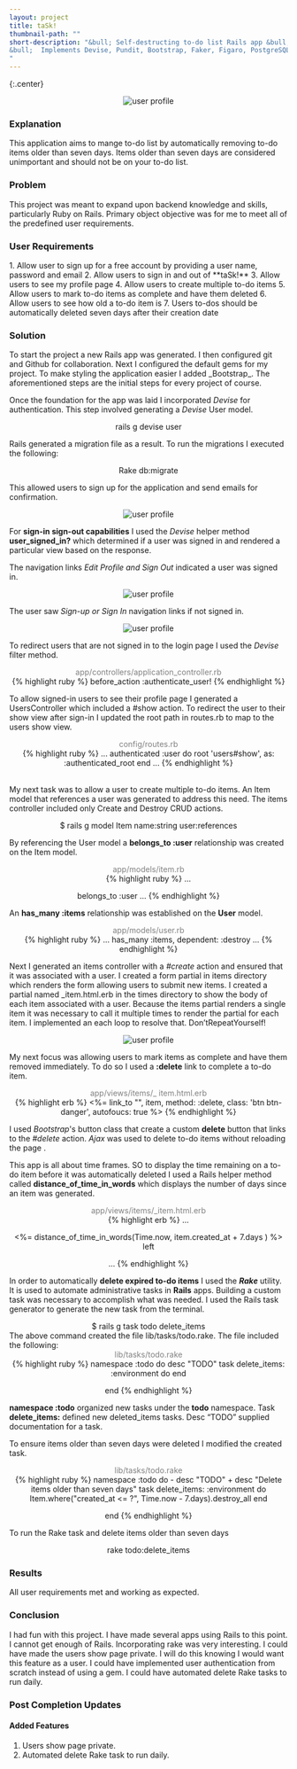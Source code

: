 ```yaml
---
layout: project
title: taSk!
thumbnail-path: ""
short-description: "&bull; Self-destructing to-do list Rails app &bull; Automatically deletes tasks older than 7 days. &bull; Incorporates Ajax to delete expired tasks &bull; Custom Rake task to automate deletions.
&bull;  Implements Devise, Pundit, Bootstrap, Faker, Figaro, PostgreSQL, Send Grid, Factory Girls.
"
---
```


{:.center}
<!-- ![]({{ site.baseurl }}/img/taSk/taSkHome.png) -->
<p align="center">
  <img  src="/assets/images/taSk/taSkHome.png" alt="user profile">
</p>

<h3 class="wide w3-center">Explanation</h3>

This application aims to mange to-do list by automatically removing  to-do items older than seven days. Items older than seven days are considered unimportant and should not be on your to-do list.  

<h3 class="wide w3-center">Problem</h3>

This project was meant to expand upon backend knowledge and skills, particularly Ruby on Rails. Primary object objective was for me to meet all of the predefined user requirements.  

<h3 class="wide w3-center">User Requirements</h3>
1. Allow user to sign up for a free account by providing a user name, password and email
2. Allow users to sign in and out of **taSk!**
3. Allow users to see my profile page
4. Allow users to create multiple to-do items
5. Allow users to mark to-do items as complete and have them deleted
6. Allow users to see how old a to-do item is
7. Users to-dos should be automatically deleted seven days after their creation date

<h3 class="wide w3-center">Solution</h3>
To start the project a new Rails app was generated. I then configured git and Github for collaboration. Next I configured the default gems for my project. To make styling the application easier I added _Bootstrap_. The aforementioned steps are the initial steps for every project of course.

Once the foundation for the app was laid I incorporated _Devise_ for authentication. This step involved generating a _Devise_ User model.

<center class="highlight">
rails g devise user
</center>


Rails generated a migration file as a result. To run the migrations I executed the following:
<center class="highlight">
Rake db:migrate
</center>

This allowed users to sign up for the application and send emails for confirmation.

<!-- ![Sign In](/img/taSk/signUp.png) -->
<p align="center">
  <img  src="/assets/images/taSk/signUp.png" alt="user profile">
</p>

For __sign-in sign-out capabilities__ I used the _Devise_ helper method **user_signed_in?** which determined if a user was signed in and rendered a particular view based on the response.

The navigation links _Edit Profile and Sign Out_ indicated a user was signed in.

<!-- ![Signed In](/img/taSk/taskList.png) -->
<p align="center">
  <img  src="/assets/images/taSk/taskList.png" alt="user profile">
</p>

The user saw _Sign-up or Sign In_ navigation links if not signed in.  

<!-- ![Sign Up](/img/taSk/signUp.png) -->
<p align="center">
  <img  src="/assets/images/taSk/signUp.png" alt="user profile">
</p>

To redirect users that are not signed in to the login page   I used the _Devise_ filter method.


<center style="color:grey">app/controllers/application_controller.rb</center>

<center class="highlight">
{% highlight ruby %}
before_action :authenticate_user!
{% endhighlight %}
</center>

To allow signed-in users to see their profile page I generated a UsersController which included a #show action.  To redirect the user to their show view after sign-in I updated the root path in routes.rb to map to the users show view.

<center style="color:grey">config/routes.rb</center>

<center class="highlight">
{% highlight ruby %}
...
  authenticated :user do
      root 'users#show', as: :authenticated_root
  end
...
{% endhighlight %}
</center>
<br>

My next task was to allow a user to create multiple to-do items. An Item model that references a user was generated to address this need. The items controller included only <span class="w3-text-magenta">C</span>reate and <span class="w3-text-magenta">D</span>estroy <span class="w3-text-magenta">CRUD</span> actions.


<center class="highlight">
$ rails g model Item name:string user:references
</center>

By referencing the User model a **belongs_to :user** relationship was created on the Item model.

<center style="color:grey">app/models/item.rb</center>

<center class="highlight">
{% highlight ruby %}
...

  belongs_to :user
...
{% endhighlight %}
</center>

 An **has_many :items** relationship was established on the **User** model.

<center style="color:grey">app/models/user.rb</center>

<center class="highlight">
{% highlight ruby %}
...
  has_many :items, dependent: :destroy
...
{% endhighlight %}
</center>

Next I generated an items controller with a _#create_ action and ensured that it was associated with a user. I created a form partial in items directory which renders the form allowing users to submit new items. I created a partial named \_item.html.erb in the times directory to show the body of each item associated with a user. Because the items partial renders a single item it was necessary to call it multiple times to render the partial for each item. I implemented an each loop to resolve that. <span class="w3-text-magenta">D</span>on’t<span class="w3-text-magenta">R</span>epeat<span class="w3-text-magenta">Y</span>ourself!

<!-- ![User Show As Root](/img/taSk/fullListNoLogo.png) -->
<p align="center">
  <img  src="/assets/images/taSk/fullListNoLogo.png" alt="user profile">
</p>

My next focus was allowing users to mark items as complete and have them removed immediately. To do so I used a **:delete**  link to complete a to-do item.

<center style="color:grey">app/views/items/&#95; item.html.erb</center>

<center class="highlight">
{% highlight erb %}
<%= link_to "", item, method: :delete, class: 'btn btn-danger', autofoucs: true %>
{% endhighlight %}
</center>

I used _Bootstrap_'s button class that create a custom **delete** button that links to the _#delete_ action. _Ajax_ was used to delete to-do items without reloading the page .

This app is all about time frames. SO to display the time remaining on a to-do item before it was automatically deleted I used a Rails helper method called **distance_of_time_in_words** which displays the number of days since an item was generated.

<center style="color:grey">app/views/items/&#95;item.html.erb</center>

<center class="highlight">
{% highlight erb %}
...

  <%= distance_of_time_in_words(Time.now, item.created_at + 7.days ) %> left <br>

...
{% endhighlight %}
</center>

In order to automatically **delete expired to-do items** I used the **_Rake_** utility. It is used to automate administrative tasks in **Rails** apps. Building a custom task was necessary to accomplish what was needed. I used the Rails task generator to generate the new task from the terminal.

<center class="highlight">
$ rails g task todo delete_items
</center>
The above command created the file lib/tasks/todo.rake. The file included the following:

<center style="color:grey">lib/tasks/todo.rake</center>

<center class="highlight">
{% highlight ruby %}
namespace :todo do
  desc "TODO"
  task delete_items: :environment do
  end

end
{% endhighlight %}
</center>

**namespace :todo** organized new tasks under the **todo** namespace.
Task **delete_items:** defined new deleted_items tasks.
Desc “TODO” supplied documentation for a task.



To ensure items older than seven days were deleted I modified the created task.

<center style="color:grey">lib/tasks/todo.rake</center>

<center class="highlight">
{% highlight ruby %}
   namespace :todo do
 -   desc "TODO"
 +  desc "Delete items older than seven days"
     task delete_items: :environment do
        Item.where("created_at <= ?", Time.now - 7.days).destroy_all
    end

 end
{% endhighlight %}
</center>

To run the Rake task and delete items older than seven days

<center class="highlight">
rake todo:delete_items
</center>

<h3 class="wide w3-center">Results</h3>
All user requirements met and working as expected.

<h3 class="wide w3-center">Conclusion</h3>

I had fun with this project.  I have made several apps using Rails to this point. I cannot get enough of Rails. Incorporating rake was very interesting. I could have made the users show page private. I will do this knowing I would want this feature as a user. I could have implemented user authentication from scratch instead of using a gem. I could have automated delete Rake tasks to run daily.

<h3 class="wide w3-center"> Post Completion Updates</h3>
<h4 class="wide">	 Added Features</h4>

1. <span class="strikethrough">Users show page private.</span>
2. <span class="strikethrough">Automated delete Rake task to run daily.</span>
